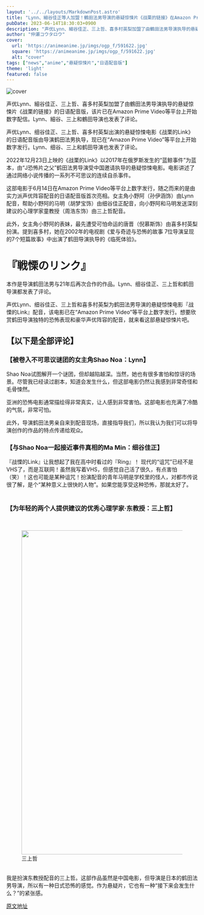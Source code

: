 ```yaml
---
layout: '../../layouts/MarkdownPost.astro'
title: "Lynn、細谷佳正等人加盟！鶴田法男导演的悬疑惊悚片《战栗的链接》在Amazon Prime Video等平台上开始配信"
pubDate: 2023-06-14T18:30:03+0900
description: "声优Lynn、細谷佳正、三上哲、喜多村英梨加盟了由鶴田法男导演执导的悬疑惊悚片《战栗的链接》的日语配音版，该片已在Amazon Prime Video等平台上开始数字配信。Lynn、細谷、三上和鶴田导演也发表了评论。"
author: "仲瀬コウタロウ"
cover:
  url: 'https://animeanime.jp/imgs/ogp_f/591622.jpg'
  square: 'https://animeanime.jp/imgs/ogp_f/591622.jpg'
  alt: "cover"
tags: ["news","anime","悬疑惊悚片","日语配音版"]
theme: 'light'
featured: false
---
```


![cover](https://animeanime.jp/imgs/ogp_f/591622.jpg)

声优Lynn、細谷佳正、三上哲、喜多村英梨加盟了由鶴田法男导演执导的悬疑惊悚片《战栗的链接》的日语配音版，该片已在Amazon Prime Video等平台上开始数字配信。Lynn、細谷、三上和鶴田导演也发表了评论。

声优Lynn、细谷佳正、三上哲、喜多村英梨出演的悬疑惊悚电影《战栗的Link》的日语配音版由导演鹤田法男执导，现已在“Amazon Prime Video”等平台上开始数字发行。Lynn、细谷、三上和鹤田导演也发表了评论。 

2022年12月23日上映的《战栗的Link》以2017年在俄罗斯发生的“蓝鲸事件”为蓝本，由“J恐怖片之父”鹤田法男导演受中国邀请执导的悬疑惊悚电影。电影讲述了通过网络小说传播的一系列不可思议的连续自杀事件。 

这部电影于6月14日在Amazon Prime Video等平台上数字发行，随之而来的是由实力派声优阵容配音的日语配音版首次亮相。女主角小野阿（孙伊涵饰）由Lynn配音，帮助小野阿的马明（胡梦宝饰）由细谷佳正配音，向小野阿和马明发送深刻建议的心理学家童教授（周浩东饰）由三上哲配音。 

此外，女主角小野阿的表妹，最先遭受可怕命运的唐晋（倪慕斯饰）由喜多村英梨扮演。提到喜多村，她在2002年的电视剧《爱与奇迹与恐怖的故事 7位导演呈现的7个短篇故事》中出演了鹤田导演执导的《临死体验》。
# 『戦慄のリンク』

本作是导演鹤田法男与21年后再次合作的作品。Lynn、细谷佳正、三上哲和鹤田导演都发表了评论。

声优Lynn、细谷佳正、三上哲和喜多村英梨为鹤田法男导演的悬疑惊悚电影『战慄的Link』配音，该电影已在“Amazon Prime Video”等平台上数字发行。想要欣赏鹤田导演独特的恐怖表现和豪华声优阵容的配音，就来看这部悬疑惊悚片吧。

## 【以下是全部评论】

### 【被卷入不可思议谜团的女主角Shao Noa：Lynn】

Shao Noa试图解开一个谜团，但却越陷越深。当然，她也有很多害怕和惊讶的场景。尽管我已经读过剧本，知道会发生什么，但这部电影仍然让我感到非常奇怪和毛骨悚然。

亚洲的恐怖电影通常描绘得非常真实，让人感到非常害怕。这部电影也充满了冷酷的气氛，非常可怕。

此外，导演鹤田法男亲自来到配音现场，直接指导我们，所以我认为我们可以将导演创作的作品的特点传递给观众。

### 【与Shao Noa一起接近事件真相的Ma Min：细谷佳正】

『战慄的Link』让我想起了我在高中时看过的『Ring』！
现代的“诅咒”已经不是VHS了，而是互联网！虽然我写着VHS，但感觉自己活了很久，有点害怕（笑）！这也可能是某种诅咒！扮演配音的青年马明是学校里的怪人，对都市传说很了解，是个“某种意义上很快的人物”。如果您能享受这种恐怖，那就太好了。<br><br><h3 class="subtitle">【为年轻的两个人提供建议的优秀心理学家·东教授：三上哲】</h3><br><figure class="ctms-editor-image"><img src="https://animeanime.jp/imgs/zoom/591619.jpg" class="inline-article-image" width="640" height="853"><figcaption>三上哲</figcaption></figure><br>我是扮演东教授配音的三上哲。这部作品虽然是中国电影，但导演是日本的鹤田法男导演，所以有一种日式恐怖的感觉。作为悬疑片，它也有一种“接下来会发生什么？”的紧张感。

  [原文地址](https://animeanime.jp/article/2023/06/14/77920.html)